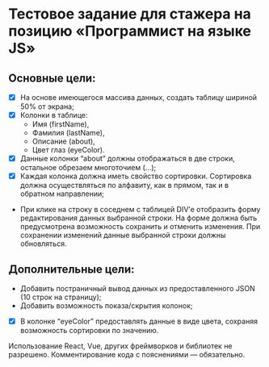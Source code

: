 # Тестовое задание для стажера на позицию «Программист на языке JS»

## Основные цели:

- [x] На основе имеющегося массива данных, создать таблицу шириной 50% от экрана;
- [x] Колонки в таблице:
  - Имя (firstName),
  - Фамилия (lastName),
  - Описание (about),
  - Цвет глаз (eyeColor).
- [x] Данные колонки “about” должны отображаться в две строки, остальное обрезаем многоточием (...);
- [x] Каждая колонка должна иметь свойство сортировки. Сортировка должна осуществляться по алфавиту, как в прямом, так и в обратном направлении;
- При клике на строку в соседнем с таблицей DIV’е отобразить форму редактирования данных выбранной строки. На форме должна быть предусмотрена возможность сохранить и отменить изменения. При сохранении изменений данные выбранной строки должны обновляться.

## Дополнительные цели:

- Добавить постраничный вывод данных из предоставленного JSON (10 строк на страницу);
- Добавить возможность показа/скрытия колонок;
- [x] В колонке “eyeColor” предоставлять данные в виде цвета, сохраняя возможность сортировки по значению.

Использование React, Vue, других фреймворков и библиотек не разрешено. Комментирование кода с пояснениями — обязательно.
